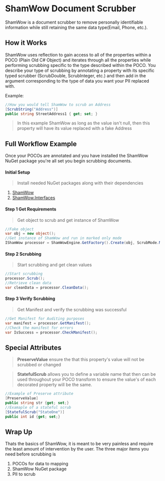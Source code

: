 # ShamWow Document Scrubber

ShamWow is a document scrubber to remove personally identifiable information while still retaining the same data type(Email, Phone, etc.). 

## How it Works

ShamWow uses reflection to gain access to all of the properties within a POCO (Plain Old C# Object) and iterates through all the properties while performing scrubbing specific to the type described within the POCO. You describe your type of scrubbing by annotating a property with its specific typed scrubber (ScrubDouble, ScrubInteger, etc.) and then add in the argument corresponding to the type of data you want your PII replaced with.

Example:
``` csharp
//How you would tell ShamWow to scrub an Address
[ScrubString("Address")]
public string StreetAddress1 { get; set; }
```

> In this example ShamWow as long as the value isn't null, then this property will have its value replaced with a fake Address

## Full Workflow Example

Once your POCOs are annotated and you have installed the ShamWow NuGet package you're all set you begin scrubbing documents.

#### Initial Setup

> Install needed NuGet packages along with their dependencies
1. [ShamWow](https://www.nuget.org/packages/ShamWow)
2. [ShamWow.Interfaces](https://www.nuget.org/packages/ShamWow.Interfaces/)

#### Step 1 Get Requirements

> Get object to scrub and get instance of ShamWow

``` csharp
//Fake object
var obj = new object();
//Get instance of ShamWow and run in marked only mode
IShamWow processor = ShamWowEngine.GetFactory().Create(obj, ScrubMode.Marked);
```

#### Step 2 Scrubbing

> Start scrubbing and get clean values

``` csharp
//Start scrubbing
processor.Scrub();
//Retrieve clean data
var cleanData = processor.CleanData();
```

#### Step 3 Verify Scrubbing

> Get Manifest and verify the scrubbing was successful

``` csharp
//Get Manifest for Auditing purposes
var manifest = processor.GetManifest();
//Check the manifest for errors
var IsSuccess = processor.CheckManifest();
```

## Special Attributes

> **PreserveValue** ensure the that this property's value will not be scrubbed or changed

> **StatefulScrub** allows you to define a variable name that then can be used throughout your POCO transform to ensure the value's of each decorated property will be the same.

``` csharp
//Example of Preserve attribute
[PreserveValue]
public string str {get; set;}
//Examaple of a stateful scrub
[StatefulScrub("StateOne")]
public int id {get; set;}
```


## Wrap Up 

Thats the basics of  ShamWow, it is meant to be very painless and require the least amount of intervention by the user. The three major items you need before scrubbing is 

1. POCOs for data to mapping
2. ShamWow NuGet package
3. PII to scrub

